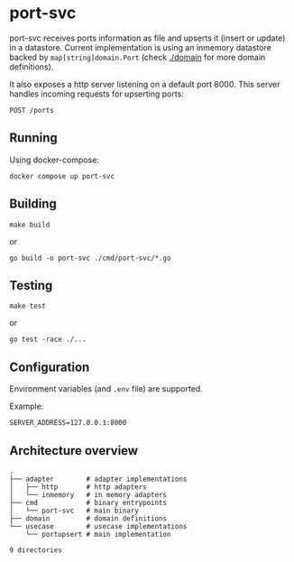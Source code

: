 # port-svc

port-svc receives ports information as file and upserts it (insert or update) in a datastore. Current implementation is using an inmemory datastore backed by `map[string]domain.Port` (check [./domain](domain) for more domain definitions).

It also exposes a http server listening on a default port 8000. This server handles incoming requests for upserting ports:

```
POST /ports
```

## Running

Using docker-compose:

```
docker compose up port-svc
```

## Building

`make build`

or

`go build -o port-svc ./cmd/port-svc/*.go`

## Testing

`make test`

or

`go test -race ./...`

## Configuration

Environment variables (and `.env` file) are supported.

Example:

```
SERVER_ADDRESS=127.0.0.1:8000
```

## Architecture overview

```
.
├── adapter        # adapter implementations
│   ├── http       # http adapters
│   └── inmemory   # in memory adapters
├── cmd            # binary entrypoints
│   └── port-svc   # main binary
├── domain         # domain definitions
└── usecase        # usecase implementations
    └── portupsert # main implementation

9 directories
```

